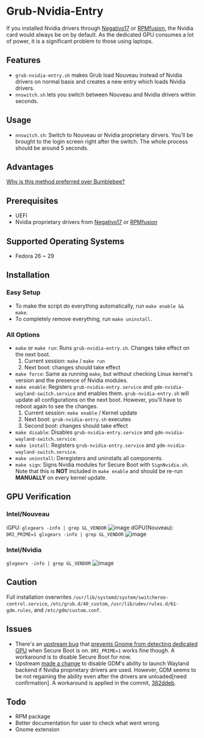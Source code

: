 # Grub-Nvidia-Entry
If you installed Nvidia drivers through [Negativo17](https://negativo17.org/nvidia-driver/) or [RPMfusion](https://rpmfusion.org/Howto/NVIDIA), the Nvidia card would always be on by default. As the dedicated GPU consumes a lot of power, it is a significant problem to those using laptops.

## Features
*	`grub-nvidia-entry.sh` makes Grub load Nouveau instead of Nvidia drivers on normal basis and creates a new entry which loads Nvidia drivers.
*	`nnswitch.sh` lets you switch between Nouveau and Nvidia drivers within seconds.

## Usage
*	`nnswitch.sh`: Switch to Nouveau or Nvidia proprietary dirvers. You'll be brought to the login screen right after the switch. The whole process should be around 5 seconds.

## Advantages
[Why is this method preferred over Bumblebee?](https://superdanby.github.io/Blog/dealing-with-nvidia-optimus.html)

## Prerequisites
*   UEFI
*   Nvidia proprietary drivers from [Negativo17](https://negativo17.org/nvidia-driver/) or [RPMfusion](https://rpmfusion.org/Howto/NVIDIA)

## Supported Operating Systems
*   Fedora 26 ~ 29

## Installation

### Easy Setup
*	To make the script do everything automatically, run `make enable && make`.
*	To completely remove everything, run `make uninstall`.

### All Options
*   `make` or `make run`: Runs `grub-nvidia-entry.sh`. Changes take effect on the next boot.
	1.	Current session: `make` / `make run`
	2.	Next boot: changes should take effect
*   `make force`: Same as running `make`, but without checking Linux kernel's version and the presence of Nvidia modules.
*   `make enable`: Registers `grub-nvidia-entry.service` and `gdm-nvidia-wayland-switch.service` and enables them. `grub-nvidia-entry.sh` will update all configurations on the next boot. However, you'll have to reboot again to see the changes.
	1.	Current session: `make enable` / Kernel update
	2.	Next boot: `grub-nvidia-entry.sh` executes
	3.	Second boot: changes should take effect
*   `make disable`: Disables `grub-nvidia-entry.service` and `gdm-nvidia-wayland-switch.service`.
*   `make install`: Registers `grub-nvidia-entry.service` and `gdm-nvidia-wayland-switch.service`.
*   `make uninstall`: Deregisters and uninstalls all components.
*   `make sign`: Signs Nvidia modules for Secure Boot with `SignNvidia.sh`. Note that this is **NOT** included in `make enable` and should be re-run **MANUALLY** on every kernel update.

## GPU Verification

### Intel/Nouveau
iGPU: `glxgears -info | grep GL_VENDOR`
![image](https://user-images.githubusercontent.com/17717083/42094545-b2c5d6e0-7be2-11e8-96ac-c02493e5aeb9.png)
dGPU(Nouveau): `DRI_PRIME=1 glxgears -info | grep GL_VENDOR`
![image](https://user-images.githubusercontent.com/17717083/42094513-9a635e60-7be2-11e8-856d-107b64721851.png)

### Intel/Nvidia
`glxgears -info | grep GL_VENDOR`
![image](https://user-images.githubusercontent.com/17717083/42094950-d1ee623e-7be3-11e8-80c8-77f8209318ba.png)

## Caution
Full installation overwrites `/usr/lib/systemd/system/switcheroo-control.service`, `/etc/grub.d/40_custom`, `/usr/lib/udev/rules.d/61-gdm.rules`, and `/etc/gdm/custom.conf`.

## Issues
*   There's an [upstream bug](https://bugzilla.redhat.com/show_bug.cgi?id=1476366) that [prevents Gnome from detecting dedicated GPU](https://github.com/Superdanby/Grub-Nvidia-Entry/issues/2) when Secure Boot is on. `DRI_PRIME=1` works fine though. A workaround is to disable Secure Boot for now.
*   Upstream [made a change](https://bugzilla.gnome.org/show_bug.cgi?id=796315) to disable GDM's ability to launch Wayland backend if Nvidia proprietary drivers are used. However, GDM seems to be not regaining the ability even after the drivers are unloaded[need confirmation]. A workaround is applied in the commit,  [382ddeb](https://github.com/Superdanby/Grub-Nvidia-Entry/commit/382ddeb19e92282a4a4c55091c8b0615ce294e8e).

## Todo
*	RPM package
*	Better documentation for user to check what went wrong.
*	Gnome extension
